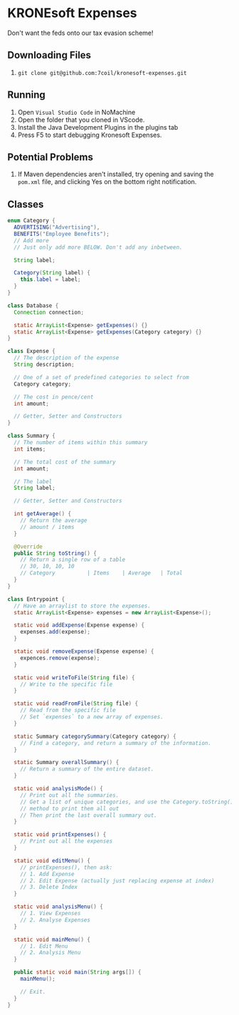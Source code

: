 # KRONEsoft Expenses
Don't want the feds onto our tax evasion scheme!

## Downloading Files
1. `git clone git@github.com:7coil/kronesoft-expenses.git`

## Running
1. Open `Visual Studio Code` in NoMachine
2. Open the folder that you cloned in VScode.
3. Install the Java Development Plugins in the plugins tab
4. Press F5 to start debugging Kronesoft Expenses.

## Potential Problems
1. If Maven dependencies aren't installed, try opening and saving the `pom.xml` file, and clicking Yes on the bottom right notification.

## Classes
```java
enum Category {
  ADVERTISING("Advertising"),
  BENEFITS("Employee Benefits");
  // Add more
  // Just only add more BELOW. Don't add any inbetween.

  String label;

  Category(String label) {
    this.label = label;
  }
}

class Database {
  Connection connection;

  static ArrayList<Expense> getExpenses() {}
  static ArrayList<Expense> getExpenses(Category category) {}
}

class Expense {
  // The description of the expense
  String description;

  // One of a set of predefined categories to select from
  Category category;

  // The cost in pence/cent
  int amount;

  // Getter, Setter and Constructors
}

class Summary {
  // The number of items within this summary
  int items;

  // The total cost of the summary
  int amount;

  // The label
  String label;

  // Getter, Setter and Constructors

  int getAverage() {
    // Return the average
    // amount / items
  }

  @Override
  public String toString() {
    // Return a single row of a table
    // 30, 10, 10, 10
    // Category          | Items    | Average   | Total
  }
}

class Entrypoint {
  // Have an arraylist to store the expenses.
  static ArrayList<Expense> expenses = new ArrayList<Expense>();

  static void addExpense(Expense expense) {
    expenses.add(expense);
  }

  static void removeExpense(Expense expense) {
    expences.remove(expense);
  }

  static void writeToFile(String file) {
    // Write to the specific file
  }

  static void readFromFile(String file) {
    // Read from the specific file
    // Set `expenses` to a new array of expenses.
  }

  static Summary categorySummary(Category category) {
    // Find a category, and return a summary of the information.
  }

  static Summary overallSummary() {
    // Return a summary of the entire dataset.
  }

  static void analysisMode() {
    // Print out all the summaries.
    // Get a list of unique categories, and use the Category.toString()
    // method to print them all out
    // Then print the last overall summary out.
  }

  static void printExpenses() {
    // Print out all the expenses
  }

  static void editMenu() {
    // printExpenses(), then ask:
    // 1. Add Expense
    // 2. Edit Expense (actually just replacing expense at index)
    // 3. Delete Index
  }

  static void analysisMenu() {
    // 1. View Expenses
    // 2. Analyse Expenses
  }

  static void mainMenu() {
    // 1. Edit Menu
    // 2. Analysis Menu
  }

  public static void main(String args[]) {
    mainMenu();

    // Exit.
  }
}
```
